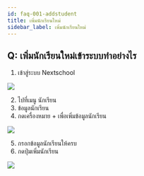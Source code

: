 ```yaml
---
id: faq-001-addstudent
title: เพิ่มนักเรียนใหม่
sidebar_label: เพิ่มนักเรียนใหม่
---
```


## Q: เพิ่มนักเรียนใหม่เข้าระบบทำอย่างไร

1.  เข้าสู่ระบบ Nextschool

![](/img/manual/faq/1_1.jpg)

2.  ไปที่เมนู นักเรียน
3.  ข้อมูลนักเรียน
4.  กดเครื่องหมาย + เพื่อเพิ่มข้อมูลนักเรียน

![](/img/manual/faq/1_2.jpg)

5.  กรอกข้อมูลนักเรียนให้ครบ
6.  กดปุ่มเพิ่มนักเรียน

![](/img/manual/faq/1_3.jpg)
